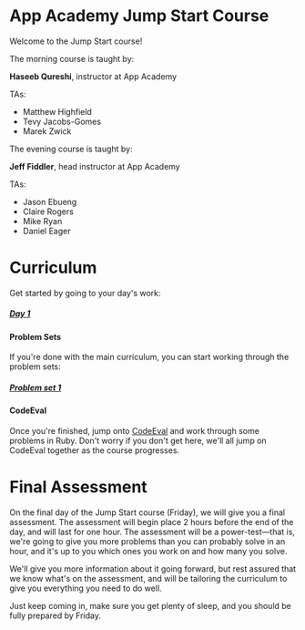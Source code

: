 # App Academy Jump Start Course

Welcome to the Jump Start course!

The morning course is taught by:

**Haseeb Qureshi**, instructor at App Academy

TAs:
* Matthew Highfield
* Tevy Jacobs-Gomes
* Marek Zwick

The evening course is taught by:

**Jeff Fiddler**, head instructor at App Academy

TAs:
* Jason Ebueng
* Claire Rogers
* Mike Ryan
* Daniel Eager

# Curriculum
Get started by going to your day's work:
##### [Day 1](./d1.md)

#### Problem Sets

If you're done with the main curriculum, you can start working through the problem sets:
##### [Problem set 1](./problem-sets/problem-set-1.md)

#### CodeEval
Once you're finished, jump onto [CodeEval](http://codeeval.com) and work through some problems in Ruby. Don't worry if you don't get here, we'll all jump on CodeEval together as the course progresses.

# Final Assessment

On the final day of the Jump Start course (Friday), we will give you a final assessment. The assessment will begin place 2 hours before the end of the day, and will last for one hour. The assessment will be a power-test—that is, we're going to give you more problems than you can probably solve in an hour, and it's up to you which ones you work on and how many you solve.

We'll give you more information about it going forward, but rest assured that we know what's on the assessment, and will be tailoring the curriculum to give you everything you need to do well.

Just keep coming in, make sure you get plenty of sleep, and you should be fully prepared by Friday.
